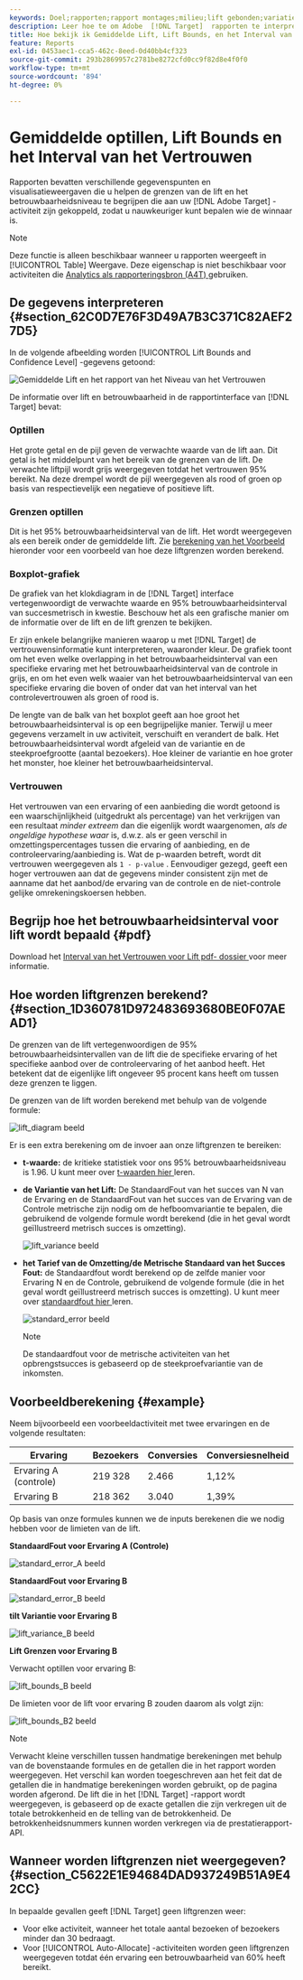 ```yaml
---
keywords: Doel;rapporten;rapport montages;milieu;lift gebonden;variatie;vertrouwen;controle
description: Leer hoe te om Adobe  [!DNL Target]  rapporten te interpreteren, die gegevenspunten en visualisatievertegenwoordiging omvatten om u te helpen de liftgrenzen en het vertrouwensniveau van uw activiteiten begrijpen.
title: Hoe bekijk ik Gemiddelde Lift, Lift Bounds, en het Interval van het Vertrouwen?
feature: Reports
exl-id: 0453aec1-cca5-462c-8eed-0d40bb4cf323
source-git-commit: 293b2869957c2781be8272cfd0cc9f82d8e4f0f0
workflow-type: tm+mt
source-wordcount: '894'
ht-degree: 0%

---
```


# Gemiddelde optillen, Lift Bounds en het Interval van het Vertrouwen

Rapporten bevatten verschillende gegevenspunten en visualisatieweergaven die u helpen de grenzen van de lift en het betrouwbaarheidsniveau te begrijpen die aan uw [!DNL Adobe Target] -activiteit zijn gekoppeld, zodat u nauwkeuriger kunt bepalen wie de winnaar is.

>[!NOTE]
>
>Deze functie is alleen beschikbaar wanneer u rapporten weergeeft in [!UICONTROL Table] Weergave. Deze eigenschap is niet beschikbaar voor activiteiten die [ Analytics als rapporteringsbron (A4T) ](/help/main/c-integrating-target-with-mac/a4t/a4t.md#concept_7540C8C04259434AB6EE33B09F47A1DE) gebruiken.

## De gegevens interpreteren {#section_62C0D7E76F3D49A7B3C371C82AEF27D5}

In de volgende afbeelding worden [!UICONTROL Lift Bounds and Confidence Level] -gegevens getoond:

![ Gemiddelde Lift en het rapport van het Niveau van het Vertrouwen ](/help/main/c-reports/c-report-settings/assets/lift-screenshot-new.png)

De informatie over lift en betrouwbaarheid in de rapportinterface van [!DNL Target] bevat:

### Optillen

Het grote getal en de pijl geven de verwachte waarde van de lift aan. Dit getal is het middelpunt van het bereik van de grenzen van de lift. De verwachte liftpijl wordt grijs weergegeven totdat het vertrouwen 95% bereikt. Na deze drempel wordt de pijl weergegeven als rood of groen op basis van respectievelijk een negatieve of positieve lift.

### Grenzen optillen

Dit is het 95% betrouwbaarheidsinterval van de lift. Het wordt weergegeven als een bereik onder de gemiddelde lift. Zie [ berekening van het Voorbeeld ](#example) hieronder voor een voorbeeld van hoe deze liftgrenzen worden berekend.

### Boxplot-grafiek

De grafiek van het klokdiagram in de [!DNL Target] interface vertegenwoordigt de verwachte waarde en 95% betrouwbaarheidsinterval van succesmetrisch in kwestie. Beschouw het als een grafische manier om de informatie over de lift en de lift grenzen te bekijken.

Er zijn enkele belangrijke manieren waarop u met [!DNL Target] de vertrouwensinformatie kunt interpreteren, waaronder kleur. De grafiek toont om het even welke overlapping in het betrouwbaarheidsinterval van een specifieke ervaring met het betrouwbaarheidsinterval van de controle in grijs, en om het even welk waaier van het betrouwbaarheidsinterval van een specifieke ervaring die boven of onder dat van het interval van het controlevertrouwen als groen of rood is.

De lengte van de balk van het boxplot geeft aan hoe groot het betrouwbaarheidsinterval is op een begrijpelijke manier. Terwijl u meer gegevens verzamelt in uw activiteit, verschuift en verandert de balk. Het betrouwbaarheidsinterval wordt afgeleid van de variantie en de steekproefgrootte (aantal bezoekers). Hoe kleiner de variantie en hoe groter het monster, hoe kleiner het betrouwbaarheidsinterval.

### Vertrouwen

Het vertrouwen van een ervaring of een aanbieding die wordt getoond is een waarschijnlijkheid (uitgedrukt als percentage) van het verkrijgen van een resultaat _minder extreem_ dan die eigenlijk wordt waargenomen, _als de ongeldige hypothese waar_ is, d.w.z. als er geen verschil in omzettingspercentages tussen die ervaring of aanbieding, en de controleervaring/aanbieding is. Wat de p-waarden betreft, wordt dit vertrouwen weergegeven als `1 - p-value` . Eenvoudiger gezegd, geeft een hoger vertrouwen aan dat de gegevens minder consistent zijn met de aanname dat het aanbod/de ervaring van de controle en de niet-controle gelijke omrekeningskoersen hebben.

## Begrijp hoe het betrouwbaarheidsinterval voor lift wordt bepaald {#pdf}

Download het [ Interval van het Vertrouwen voor Lift pdf- dossier ](/help/main/assets/confidence_interval_lift.pdf) voor meer informatie.

## Hoe worden liftgrenzen berekend? {#section_1D360781D972483693680BE0F07AEAD1}

De grenzen van de lift vertegenwoordigen de 95% betrouwbaarheidsintervallen van de lift die de specifieke ervaring of het specifieke aanbod over de controleervaring of het aanbod heeft. Het betekent dat de eigenlijke lift ongeveer 95 procent kans heeft om tussen deze grenzen te liggen.

De grenzen van de lift worden berekend met behulp van de volgende formule:

![ lift_diagram beeld ](assets/lift_diagram.png)

Er is een extra berekening om de invoer aan onze liftgrenzen te bereiken:

* **t-waarde:** de kritieke statistiek voor ons 95% betrouwbaarheidsniveau is 1.96. U kunt meer over [ t-waarden hier ](https://en.wikipedia.org/wiki/T-statistic) leren.
* **de Variantie van het Lift:** De StandaardFout van het succes van N van de Ervaring en de StandaardFout van het succes van de Ervaring van de Controle metrische zijn nodig om de hefboomvariantie te bepalen, die gebruikend de volgende formule wordt berekend (die in het geval wordt geïllustreerd metrisch succes is omzetting).

  ![ lift_variance beeld ](assets/lift_variance.png)

* **het Tarief van de Omzetting/de Metrische Standaard van het Succes Fout:** de Standaardfout wordt berekend op de zelfde manier voor Ervaring N en de Controle, gebruikend de volgende formule (die in het geval wordt geïllustreerd metrisch succes is omzetting). U kunt meer over [ standaardfout hier ](https://en.wikipedia.org/wiki/Standard_error) leren.

  ![ standard_error beeld ](assets/standard_error.png)

  >[!NOTE]
  >
  >De standaardfout voor de metrische activiteiten van het opbrengstsucces is gebaseerd op de steekproefvariantie van de inkomsten.

## Voorbeeldberekening {#example}

Neem bijvoorbeeld een voorbeeldactiviteit met twee ervaringen en de volgende resultaten:

| Ervaring | Bezoekers | Conversies | Conversiesnelheid |
|--- |--- |--- |--- |
| Ervaring A (controle) | 219 328 | 2.466 | 1,12% |
| Ervaring B | 218 362 | 3.040 | 1,39% |

Op basis van onze formules kunnen we de inputs berekenen die we nodig hebben voor de limieten van de lift.

**StandaardFout voor Ervaring A (Controle)**

![ standard_error_A beeld ](assets/standard_error_A.png)

**StandaardFout voor Ervaring B**

![ standard_error_B beeld ](assets/standard_error_B.png)

**tilt Variantie voor Ervaring B**

![ lift_variance_B beeld ](assets/lift_variance_B.png)

**Lift Grenzen voor Ervaring B**

Verwacht optillen voor ervaring B:

![ lift_bounds_B beeld ](assets/lift_bounds_B.png)

De limieten voor de lift voor ervaring B zouden daarom als volgt zijn:

![ lift_bounds_B2 beeld ](assets/lift_bounds_B2.png)

>[!NOTE]
>
>Verwacht kleine verschillen tussen handmatige berekeningen met behulp van de bovenstaande formules en de getallen die in het rapport worden weergegeven. Het verschil kan worden toegeschreven aan het feit dat de getallen die in handmatige berekeningen worden gebruikt, op de pagina worden afgerond. De lift die in het [!DNL Target] -rapport wordt weergegeven, is gebaseerd op de exacte getallen die zijn verkregen uit de totale betrokkenheid en de telling van de betrokkenheid. De betrokkenheidsnummers kunnen worden verkregen via de prestatierapport-API.

## Wanneer worden liftgrenzen niet weergegeven? {#section_C5622E1E94684DAD937249B51A9E42CC}

In bepaalde gevallen geeft [!DNL Target] geen liftgrenzen weer:

* Voor elke activiteit, wanneer het totale aantal bezoeken of bezoekers minder dan 30 bedraagt.
* Voor [!UICONTROL Auto-Allocate] -activiteiten worden geen liftgrenzen weergegeven totdat één ervaring een betrouwbaarheid van 60% heeft bereikt.
